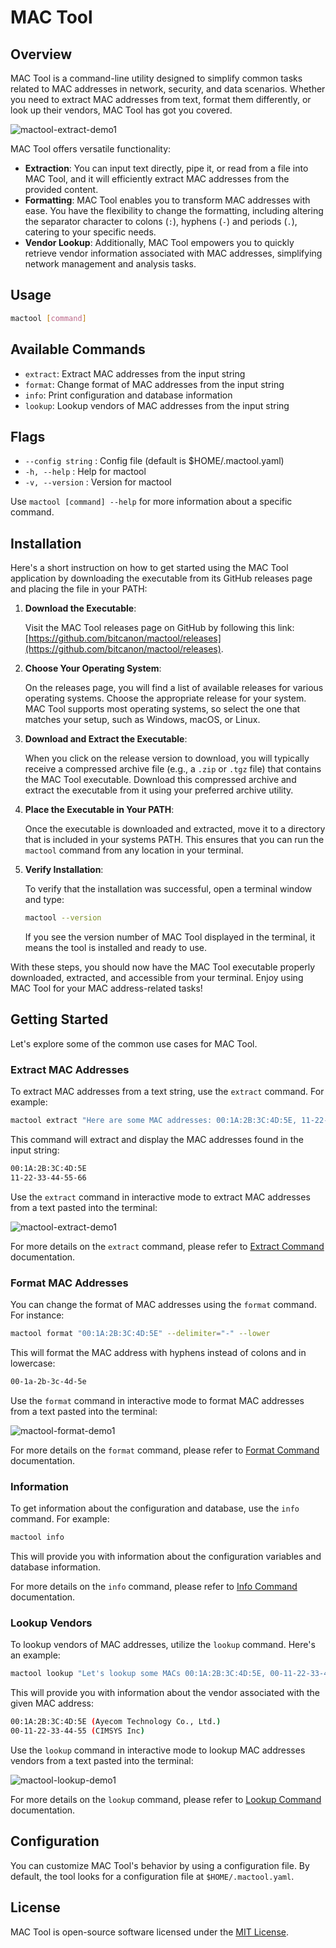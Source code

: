 # MAC Tool

## Overview

MAC Tool is a command-line utility designed to simplify common tasks related to MAC addresses in network, security, and data scenarios. Whether you need to extract MAC addresses from text, format them differently, or look up their vendors, MAC Tool has got you covered.

![mactool-extract-demo1](docs/img/mactool-demo.gif)

MAC Tool offers versatile functionality:

- **Extraction**: You can input text directly, pipe it, or read from a file into MAC Tool, and it will efficiently extract MAC addresses from the provided content.
- **Formatting**: MAC Tool enables you to transform MAC addresses with ease. You have the flexibility to change the formatting, including altering the separator character to colons (`:`), hyphens (`-`) and periods (`.`), catering to your specific needs.
- **Vendor Lookup**: Additionally, MAC Tool empowers you to quickly retrieve vendor information associated with MAC addresses, simplifying network management and analysis tasks.

## Usage

```bash
mactool [command]
```

## Available Commands

- `extract`: Extract MAC addresses from the input string
- `format`: Change format of MAC addresses from the input string
- `info`: Print configuration and database information
- `lookup`: Lookup vendors of MAC addresses from the input string

## Flags

- `--config string` : Config file (default is $HOME/.mactool.yaml)
- `-h, --help` : Help for mactool
- `-v, --version` : Version for mactool

Use `mactool [command] --help` for more information about a specific command.

## Installation

Here's a short instruction on how to get started using the MAC Tool application by downloading the executable from its GitHub releases page and placing the file in your PATH:

1. **Download the Executable**:

   Visit the MAC Tool releases page on GitHub by following this link: [https://github.com/bitcanon/mactool/releases](https://github.com/bitcanon/mactool/releases).

2. **Choose Your Operating System**:

   On the releases page, you will find a list of available releases for various operating systems. Choose the appropriate release for your system. MAC Tool supports most operating systems, so select the one that matches your setup, such as Windows, macOS, or Linux.

3. **Download and Extract the Executable**:

   When you click on the release version to download, you will typically receive a compressed archive file (e.g., a `.zip` or `.tgz` file) that contains the MAC Tool executable. Download this compressed archive and extract the executable from it using your preferred archive utility.

4. **Place the Executable in Your PATH**:

   Once the executable is downloaded and extracted, move it to a directory that is included in your systems PATH. This ensures that you can run the `mactool` command from any location in your terminal.

5. **Verify Installation**:

   To verify that the installation was successful, open a terminal window and type:

   ```bash
   mactool --version
   ```
   If you see the version number of MAC Tool displayed in the terminal, it means the tool is installed and ready to use.

With these steps, you should now have the MAC Tool executable properly downloaded, extracted, and accessible from your terminal. Enjoy using MAC Tool for your MAC address-related tasks!

## Getting Started

Let's explore some of the common use cases for MAC Tool.

### Extract MAC Addresses

To extract MAC addresses from a text string, use the `extract` command. For example:

```bash
mactool extract "Here are some MAC addresses: 00:1A:2B:3C:4D:5E, 11-22-33-44-55-66"
```

This command will extract and display the MAC addresses found in the input string:
    
```bash
00:1A:2B:3C:4D:5E
11-22-33-44-55-66
```

Use the `extract` command in interactive mode to extract MAC addresses from a text pasted into the terminal:

![mactool-extract-demo1](docs/img/mactool-extract-demo1.gif)

For more details on the `extract` command, please refer to [Extract Command](https://github.com/bitcanon/mactool/wiki/Extract-Command) documentation.

### Format MAC Addresses

You can change the format of MAC addresses using the `format` command. For instance:

```bash
mactool format "00:1A:2B:3C:4D:5E" --delimiter="-" --lower
```

This will format the MAC address with hyphens instead of colons and in lowercase:
```bash
00-1a-2b-3c-4d-5e
```

Use the `format` command in interactive mode to format MAC addresses from a text pasted into the terminal:

![mactool-format-demo1](docs/img/mactool-format-demo1.gif)

For more details on the `format` command, please refer to [Format Command](https://github.com/bitcanon/mactool/wiki/Format-Command) documentation.

### Information

To get information about the configuration and database, use the `info` command. For example:

```bash
mactool info
```

This will provide you with information about the configuration variables and database information.

For more details on the `info` command, please refer to [Info Command](https://github.com/bitcanon/mactool/wiki/Info-Command) documentation.

### Lookup Vendors

To lookup vendors of MAC addresses, utilize the `lookup` command. Here's an example:

```bash
mactool lookup "Let's lookup some MACs 00:1A:2B:3C:4D:5E, 00-11-22-33-44-55, and so on..."
```

This will provide you with information about the vendor associated with the given MAC address:
```bash
00:1A:2B:3C:4D:5E (Ayecom Technology Co., Ltd.)
00-11-22-33-44-55 (CIMSYS Inc)
```

Use the `lookup` command in interactive mode to lookup MAC addresses vendors from a text pasted into the terminal:

![mactool-lookup-demo1](docs/img/mactool-lookup-demo1.gif)

For more details on the `lookup` command, please refer to [Lookup Command](https://github.com/bitcanon/mactool/wiki/Lookup-Command) documentation.

## Configuration

You can customize MAC Tool's behavior by using a configuration file. By default, the tool looks for a configuration file at `$HOME/.mactool.yaml`.

## License

MAC Tool is open-source software licensed under the [MIT License](LICENSE).